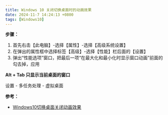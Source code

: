 ```yaml
---
title: Windows 10 关闭切换桌面时的动画效果
date: 2024-11-7 14:24:13 +0800
tags: [Windows10]
---
```


**步骤：**

1. 首先右击【此电脑】-选择【属性】-选择【高级系统设置】
2. 在弹出的属性框中选择标签【高级】-选择【性能】栏后面的【设置】
3. 弹出“性能选项”窗口，把最后一项“在最大化和最小化时显示窗口动画”前面的勾去掉，应用

**Alt + Tab 只显示当前桌面的窗口**

设置 - 多任务处理 - 虚拟桌面

**参考：**

* [Windows10切换桌面关闭动画效果](source/_posts/2024-10-31-powershell-batch-rename.md)
